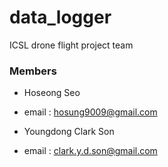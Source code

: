 # data_logger

ICSL drone flight project team

### Members ###
+ Hoseong Seo  
- email : hosung9009@gmail.com
+ Youngdong Clark Son  
- email : clark.y.d.son@gmail.com
